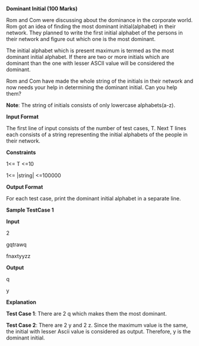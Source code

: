 
**Dominant Initial (100 Marks)**

Rom and Com were discussing about the dominance in the corporate world. Rom got an idea of finding the most dominant initial(alphabet) in their network. They planned to write the first initial alphabet of the persons in their network and figure out which one is the most dominant.

  
  

The initial alphabet which is present maximum is termed as the most dominant initial alphabet. If there are two or more initials which are dominant than the one with lesser ASCII value will be considered the dominant.

  
  

Rom and Com have made the whole string of the initials in their network and now needs your help in determining the dominant initial. Can you help them?

  
  

**Note**: The string of initials consists of only lowercase alphabets(a-z).

  

**Input Format**

The first line of input consists of the number of test cases, T.
Next T lines each consists of a string representing the initial alphabets of the people in their network.

  
  
  

**Constraints**

1<= T <=10

  
 
1<= |string| <=100000

  
  
  

**Output Format**

For each test case, print the dominant initial alphabet in a separate line.

  

**Sample TestCase 1**

**Input**

2

gqtrawq

fnaxtyyzz


**Output**

q

y

**Explanation**

**Test Case 1**: There are 2 q which makes them the most dominant.

  

**Test Case 2**: There are 2 y and 2 z. Since the maximum value is the same, the initial with lesser Ascii value is considered as output. Therefore, y is the dominant initial.